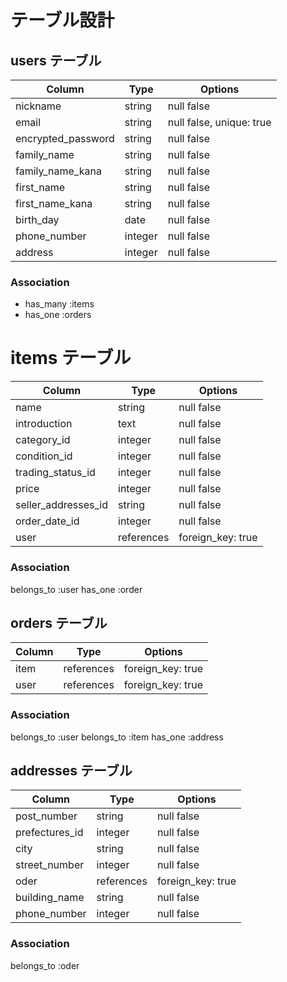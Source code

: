 # テーブル設計

## users テーブル

| Column            | Type   | Options     |
| --------          | ------ | ----------- |
| nickname          | string | null false |
| email             | string | null false, unique: true |
| encrypted_password  | string | null false |
| family_name       | string | null false |
| family_name_kana  | string | null false |
| first_name        | string | null false |
| first_name_kana   | string | null false |
| birth_day         | date   | null false |
| phone_number      | integer| null false |
| address           | integer| null false |

### Association
- has_many :items
- has_one :orders

# items テーブル

| Column            | Type   | Options     |
| ------       | ---------- | ------------------------------ |
| name         | string     | null false |
| introduction | text       | null false |
| category_id     | integer    | null false |
| condition_id    | integer    | null false |
| trading_status_id | integer    | null false |
| price        | integer    | null false |
| seller_addresses_id   | string     | null false |
| order_date_id   | integer    | null false |
| user         | references | foreign_key: true |


### Association
belongs_to :user
has_one :order



## orders テーブル

| Column            | Type   | Options     |
| ------       | ---------- | ------------------------------ |
| item         | references | foreign_key: true |
| user         | references | foreign_key: true |

### Association
belongs_to :user
belongs_to :item
has_one :address

## addresses テーブル
| Column            | Type   | Options     |
| ------       | ---------- | ------------------------------ |
| post_number  | string      | null false   |
| prefectures_id  | integer  | null false   |
| city          | string     | null false   |
| street_number | integer    | null false   |
| oder          | references | foreign_key: true |
| building_name | string     | null false   |
| phone_number  | integer    | null false   |

### Association
belongs_to :oder
